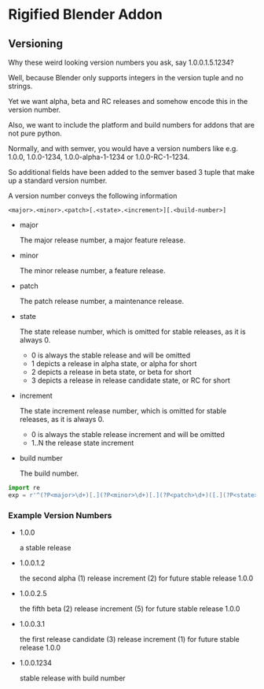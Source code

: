 # Rigified Blender Addon


## Versioning

Why these weird looking version numbers you ask, say 1.0.0.1.5.1234?

Well, because Blender only supports integers in the version tuple and
no strings.

Yet we want alpha, beta and RC releases and somehow encode this in the
version number.

Also, we want to include the platform and build numbers for addons that
are not pure python. 

Normally, and with semver, you would have a version numbers like e.g.
1.0.0, 1.0.0-1234, 1.0.0-alpha-1-1234 or 1.0.0-RC-1-1234.

So additional fields have been added to the semver based 3 tuple that make
up a standard version number.

A version number conveys the following information

```
<major>.<minor>.<patch>[.<state>.<increment>][.<build-number>]
```

- major
 
  The major release number, a major feature release.

- minor

  The minor release number, a feature release.

- patch

  The patch release number, a maintenance release.

- state

  The state release number, which is omitted for stable releases, as it is always 0.

  - 0 is always the stable release and will be omitted
  - 1 depicts a release in alpha state, or alpha for short
  - 2 depicts a release in beta state, or beta for short
  - 3 depicts a release in release candidate state, or RC for short

- increment

  The state increment release number, which is omitted for stable releases, as it is always 0.

  - 0 is always the stable release increment and will be omitted
  - 1..N the release state increment

- build number

  The build number.


```python
import re
exp = r'^(?P<major>\d+)[.](?P<minor>\d+)[.](?P<patch>\d+)([.](?P<state>\d)[.](?P<increment>\d+))?([.](?P<build>\d+))?$'

```


### Example Version Numbers

- 1.0.0

  a stable release

- 1.0.0.1.2

  the second alpha (1) release increment (2) for future stable release 1.0.0

- 1.0.0.2.5

  the fifth beta (2) release increment (5) for future stable release 1.0.0

- 1.0.0.3.1

  the first release candidate (3) release increment (1) for future stable release 1.0.0

- 1.0.0.1234

  stable release with build number

